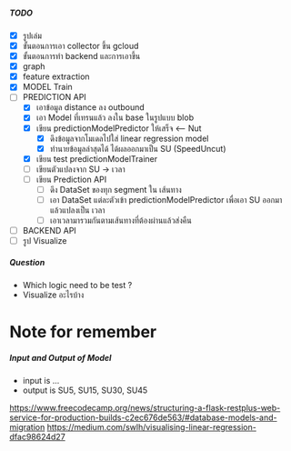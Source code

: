 ##### TODO

* [X] รูปเล่ม
* [X] ขั้นตอนการเอา collector ขึ้น gcloud
* [x] ขั้นตอนการทำ backend และการเอาขึ้น
* [x] graph
* [x] feature extraction
* [x] MODEL Train 
* [ ] PREDICTION API
    * [x] เอาข้อมูล distance ลง outbound
    * [x] เอา Model ที่เทรนแล้ว ลงใน base ในรูปแบบ blob
    * [x] เขียน predictionModelPredictor ให้เสร็จ <-- Nut
        * [x] ดึงข้อมูลจากโมเดลไปใส่ linear regression model
        * [x] ทำนายข้อมูลล่าสุดได้ ได้ผลออกมาเป็น SU (SpeedUncut)
    * [x] เขียน test predictionModelTrainer
    * [ ] เขียนตัวแปลงจาก SU -> เวลา
    * [ ] เขียน Prediction API
        * [ ] ดึง DataSet ของทุก segment ใน เส้นทาง
        * [ ] เอา DataSet แต่ละตัวเข้า predictionModelPredictor เพื่อเอา SU ออกมา แล้วแปลงเป็น เวลา
        * [ ] เอาเวลามารวมกันตามเส้นทางที่ต้องผ่านแล้วส่งคืน
* [ ] BACKEND API
* [ ] รูป Visualize

##### Question

- Which logic need to be test ?
- Visualize อะไรบ้าง

# Note for remember

##### Input and Output of Model

- input is ...
- output is SU5, SU15, SU30, SU45

https://www.freecodecamp.org/news/structuring-a-flask-restplus-web-service-for-production-builds-c2ec676de563/#database-models-and-migration
https://medium.com/swlh/visualising-linear-regression-dfac98624d27
